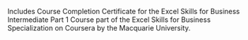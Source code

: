 Includes Course Completion Certificate for the Excel Skills for Business Intermediate Part 1 Course part of the Excel Skills for Business  Specialization on Coursera by the Macquarie University.